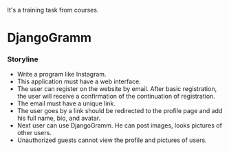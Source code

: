 It's a training task from courses.

# DjangoGramm

### Storyline

* Write a program like Instagram.
* This application must have a web interface.
* The user can register on the website by email. After basic registration, the user will receive a confirmation of the continuation of registration.
* The email must have a unique link.
* The user goes by a link should be redirected to the profile page and add his full name, bio, and avatar.
* Next user can use DjangoGramm. He can post images, looks pictures of other users.
* Unauthorized guests cannot view the profile and pictures of users.
